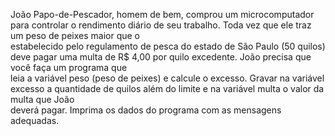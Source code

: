 <p>João Papo-de-Pescador, homem de bem, comprou um microcomputador para controlar o rendimento diário de seu trabalho. Toda vez que ele traz um peso de peixes maior que o <br>estabelecido pelo regulamento de pesca do estado de São Paulo (50 quilos) deve pagar uma multa de R$ 4,00 por quilo excedente. João precisa que você faça um programa que <br>leia a variável peso (peso de peixes) e calcule o excesso. Gravar na variável excesso a quantidade de quilos além do limite e na variável multa o valor da multa que João <br>deverá pagar. Imprima os dados do programa com as mensagens adequadas.<p>